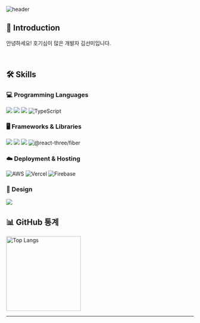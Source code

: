 

![header](https://capsule-render.vercel.app/api?type=waving&color=gradient&height=300&section=header&text=Hello!%20I'm%20sunmi&fontSize=90&animation=fadeIn&fontAlignY=40&desc=Frontend%20Developer%20%20%20&descAlignY=62&descAlign=78)

## 👋 Introduction 
안녕하세요! 호기심이 많은 개발자 김선미입니다.


</br>

## 🛠 Skills 

### 💻 Programming Languages
<img src="https://img.shields.io/badge/html5-E34F26?style=for-the-badge&logo=html5&logoColor=white"/> <img src="https://img.shields.io/badge/css3-1572B6?style=for-the-badge&logo=css3&logoColor=white"/> <img src="https://img.shields.io/badge/javascript-F7DF1E?style=for-the-badge&logo=javascript&logoColor=white"/>  <img src="https://img.shields.io/badge/TypeScript-3178C6?style=for-the-badge&logo=TypeScript&logoColor=white" alt="TypeScript"/> 


### 🖥 Frameworks & Libraries
<img src="https://img.shields.io/badge/styledcomponents-DB7093?style=for-the-badge&logo=styled-components&logoColor=white"/> <img src="https://img.shields.io/badge/React-61DAFB?style=for-the-badge&logo=React&logoColor=white"/> <img src="https://img.shields.io/badge/Redux-764ABC?style=for-the-badge&logo=Redux&logoColor=white"/> <img src="https://img.shields.io/badge/three.js-black?style=for-the-badge&logo=three.js&logoColor=white" alt="@react-three/fiber"/>


### ☁️ Deployment & Hosting
<img src="https://img.shields.io/badge/AWS-232F3E?style=for-the-badge&logo=Amazon-AWS&logoColor=white" alt="AWS" /> <img src="https://img.shields.io/badge/Vercel-000000?style=for-the-badge&logo=Vercel&logoColor=white" alt="Vercel" /> <img src="https://img.shields.io/badge/Firebase-FFCA28?style=for-the-badge&logo=Firebase&logoColor=white" alt="Firebase" />



### 🎨 Design
<img src="https://img.shields.io/badge/Figma-F24E1E?style=for-the-badge&logo=Figma&logoColor=white"/>

</br>

## 📊 GitHub 통계 
<a href="https://github.com/27Lia/github-readme-stats">
  <img align="center" src="https://github-readme-stats.vercel.app/api/top-langs/?username=27Lia&langs_count=8&theme=radical" alt="Top Langs" height="200px" />
</a>
</br>

---

